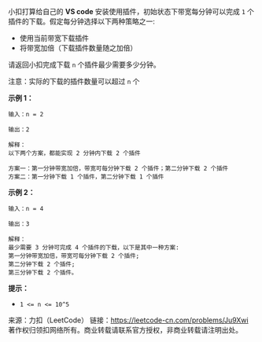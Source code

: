 小扣打算给自己的 **VS code** 安装使用插件，初始状态下带宽每分钟可以完成 ```1``` 个插件的下载。假定每分钟选择以下两种策略之一:

* 使用当前带宽下载插件
* 将带宽加倍（下载插件数量随之加倍）

请返回小扣完成下载 ```n``` 个插件最少需要多少分钟。

注意：实际的下载的插件数量可以超过 ```n``` 个

**示例 1：**
```
输入：n = 2

输出：2

解释：
以下两个方案，都能实现 2 分钟内下载 2 个插件

方案一：第一分钟带宽加倍，带宽可每分钟下载 2 个插件；第二分钟下载 2 个插件
方案二：第一分钟下载 1 个插件，第二分钟下载 1 个插件
```
**示例 2：**
```
输入：n = 4

输出：3

解释：
最少需要 3 分钟可完成 4 个插件的下载，以下是其中一种方案:
第一分钟带宽加倍，带宽可每分钟下载 2 个插件;
第二分钟下载 2 个插件;
第三分钟下载 2 个插件。
```

**提示：**

* ```1 <= n <= 10^5```

来源：力扣（LeetCode）
链接：https://leetcode-cn.com/problems/Ju9Xwi
著作权归领扣网络所有。商业转载请联系官方授权，非商业转载请注明出处。